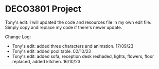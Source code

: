 # DECO3801 Project

Tony's edit: I will updated the code and resources file in my own edit file. Simply copy and replace my code if there's newer update.

Change Log:
- Tony's edit: added three characters and animation. 17/09/23
- Tony's edit: added pool table. 02/10/23
- Tony's edit: added sofa, reception desk reshaded, lights, flowers, floor replaced, added kitchen. 16/10/23

